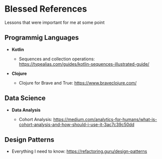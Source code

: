 # Blessed References

Lessons that were important for me at some point

Programmig Languages
--------------------

* **Kotlin**

  * Sequences and collection operations: https://typealias.com/guides/kotlin-sequences-illustrated-guide/

* **Clojure**
  * Clojure for Brave and True: https://www.braveclojure.com/


Data Science
-------------

* **Data Analysis**

  * Cohort Analysis: https://medium.com/analytics-for-humans/what-is-cohort-analysis-and-how-should-i-use-it-3ac7c39c50dd

Design Patterns
---------------
  * Everything I need to know: https://refactoring.guru/design-patterns
